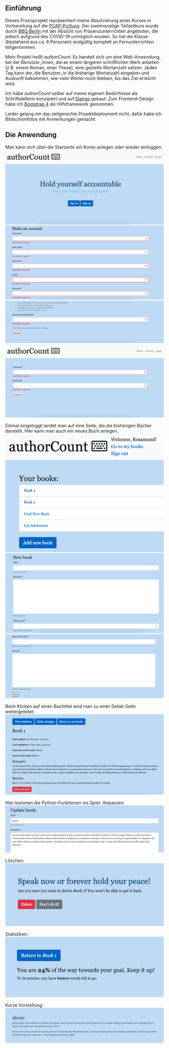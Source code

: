 ## Einführung

Dieses Praxisprojekt repräsentiert meine Absolvierung eines Kurses in Vorbereitung auf die [PCAP-Prüfung](https://pythoninstitute.org/certification/pcap-certification-associate/). Der zweimonatige Teilzeitkurs wurde durch [BBQ Berlin](https://www.bbq.de/standorte/berlin/) mit der Absicht von Präsenzunterrichten angeboten, die jedoch aufgrund des COVID-19 unmöglich wurden. So hat die Klasse (bestehend aus ca. 6 Personen) endgültig komplett an Fernunterrichten teilgenommen.

Mein Projekt heißt *authorCount*. Es handelt sich um eine Web-Anwendung, bei der Benutzer_innen, die an einem längeren schriftlichen Werk arbeiten (z.B. einem Roman, einer These), eine gezielte Wortanzahl setzen. Jeden Tag kann der_die Benutzer_in die bisherige Wortanzahl eingeben und Auskunft bekommen, wie viele Wörter noch bleiben, bis das Ziel erreicht wird.

Ich habe *authorCount* selber auf meine eigenen Bedürfnisse als Schriftstellerin konzipiert und auf [Django](https://www.djangoproject.com/) gebaut. Zum Frontend-Design habe ich [Bootstrap 4](getbootstrap.com) als Hilfsframework genommen.

Leider gelang mir das zeitgerechte Projektdeployment nicht, dafür habe ich Bildschirmfotos mit Anmerkungen gemacht.



## Die Anwendung
Man kann sich über die Startseite ein Konto anlegen oder wieder einloggen.
![homepage](/screenshots/pic1.png)
![sign-up form](/screenshots/pic2.png)
![sign-up form 2](/screenshots/pic3.png)
![sign-in form](/screenshots/pic4.png)

Einmal eingeloggt landet man auf eine Seite, die die bisherigen Bücher darstellt. Hier kann man auch ein neues Buch anlegen.
![book list](/screenshots/pic5.png)
![new book](/screenshots/pic6.png)
![new book 2](/screenshots/pic7.png)

Beim Klicken auf einen Buchtitel wird man zu einer Detail-Seite weitergeleitet:
![book detail](/screenshots/pic8.png)

Hier kommen die Python-Funktionen ins Spiel.
Anpassen:
![update book](/screenshots/pic9.png)

Löschen:
![delete book](/screenshots/pic10.png)

Statistiken:
![book stats](/screenshots/pic11.png)

Kurze Vorstellung:
![about](/screenshots/pic12.png)
